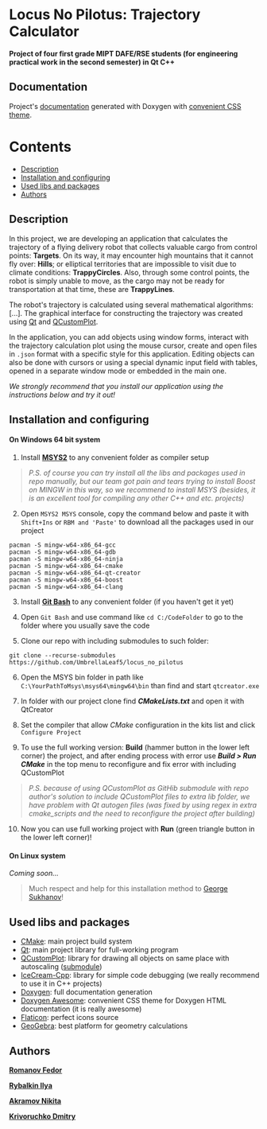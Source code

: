 # Locus No Pilotus: Trajectory Calculator

**Project of four first grade MIPT DAFE/RSE students (for engineering practical work in the second semester) in Qt C++**

## Documentation
Project's [documentation](https://umbrellaleaf5.github.io/locus_no_pilotus/index.html) generated with Doxygen with [convenient CSS theme](#used-libs-and-packages).

# Contents
  * [Description](#description)
  * [Installation and configuring](#installation-and-configuring "with using MSYS")
  * [Used libs and packages](#used-libs-and-packages "we are using GitHub submodules feature 😎")
  * [Authors](#authors "the best guys")

## Description

In this project, we are developing an application that calculates the trajectory of a flying delivery robot that collects valuable cargo from control points: **Targets**. 
On its way, it may encounter high mountains that it cannot fly over: **Hills**; or elliptical territories that are impossible to visit due to climate conditions: **TrappyCircles**. 
Also, through some control points, the robot is simply unable to move, as the cargo may not be ready for transportation at that time, these are **TrappyLines**. 

The robot's trajectory is calculated using several mathematical algorithms: [...]. 
The graphical interface for constructing the trajectory was created using [Qt](#used-libs-and-packages) and [QCustomPlot](#used-libs-and-packages). 

In the application, you can add objects using window forms, interact with the trajectory calculation plot using the mouse cursor, create and open files in ```.json``` format with a specific style for this application. Editing objects can also be done with cursors or using a special dynamic input field with tables, opened in a separate window mode or embedded in the main one. 

*We strongly recommend that you install our application using the instructions below and try it out!*

## Installation and configuring

#### On Windows 64 bit system
1) Install **[MSYS2](https://www.msys2.org/)** to any convenient folder as compiler setup
> *P.S. of course you can try install all the libs and packages used in repo manually, but our team got pain and tears trying to install Boost on MINGW in this way, so we recommend to install MSYS (besides, it is an excellent tool for compiling any other C++ and etc. projects)*

2) Open ```MSYS2 MSYS``` console, copy the command below and paste it with ```Shift+Ins``` or ```RBM and 'Paste'``` to download all the packages used in our project
```
pacman -S mingw-w64-x86_64-gcc
pacman -S mingw-w64-x86_64-gdb
pacman -S mingw-w64-x86_64-ninja
pacman -S mingw-w64-x86_64-cmake
pacman -S mingw-w64-x86_64-qt-creator
pacman -S mingw-w64-x86_64-boost
pacman -S mingw-w64-x86_64-clang
```

3) Install **[Git Bash](https://gitforwindows.org/)** to any convenient folder (if you haven't get it yet) 

4) Open ```Git Bash``` and use command like ```cd C:/CodeFolder``` to go to the folder where you usually save the code

5) Clone our repo with including submodules to such folder:
``` 
git clone --recurse-submodules https://github.com/UmbrellaLeaf5/locus_no_pilotus 
```

6) Open the MSYS bin folder in path like ```C:\YourPathToMsys\msys64\mingw64\bin``` than find and start ```qtcreator.exe```

7) In folder with our project clone find ***CMakeLists.txt*** and open it with QtCreator

8) Set the compiler that allow *CMake* configuration in the kits list and click ```Configure Project```

9) To use the full working version: **Build** (hammer button in the lower left corner) the project, and after ending process with error use ***Build > Run CMake*** in the top menu to reconfigure and fix error with including QCustomPlot
> *P.S. because of using QCustomPlot as GitHib submodule with repo author's solution to include QCustomPlot files to extra *lib* folder, we have problem with Qt autogen files (was fixed by using regex in extra cmake_scripts and the need to reconfigure the project after building)*

10) Now you can use full working project with **Run** (green triangle button in the lower left corner)!

#### On Linux system

*Coming soon...*

> Much respect and help for this installation method to [George Sukhanov](https://github.com/TheFueRr "our colleague with an equally interesting project on processing experimental data")!

## Used libs and packages
* [CMake](https://cmake.org/): main project build system
* [Qt](https://www.qt.io/): main project library for full-working program
* [QCustomPlot](https://www.qcustomplot.com/): library for drawing all objects on same place with autoscaling ([submodule](https://github.com/legerch/QCustomPlot-library "reference for submodule with lib in GitHub"))
* [IceCream-Cpp](https://github.com/renatoGarcia/icecream-cpp): library for simple code debugging (we really recommend to use it in C++ projects)
* [Doxygen](https://www.doxygen.nl/): full documentation generation
* [Doxygen Awesome](https://github.com/jothepro/doxygen-awesome-css): convenient CSS theme for Doxygen HTML documentation (it is really awesome)
* [Flaticon](https://www.flaticon.com/): perfect icons source
* [GeoGebra](https://www.geogebra.org/): best platform for geometry calculations

## Authors
**[Romanov Fedor](https://github.com/Romanov-Fedor "math greatest gigachad (Desmos proger)")**

**[Rybalkin Ilya](https://github.com/Stargazer2005 "traveling salesman problem and Dijkstra algos enjoyer")**

**[Akramov Nikita](https://github.com/MrWh1teF0x "jsons, gui forms and cursors hero")**

**[Krivoruchko Dmitry](https://github.com/UmbrellaLeaf5 "repo manager and gui guy")**
